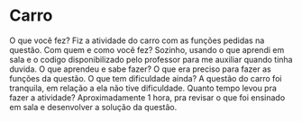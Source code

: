 # Carro
O que você fez?
	Fiz a atividade do carro com as funções pedidas na questão.
Com quem e como você fez?
	Sozinho, usando o que aprendi em sala e o codigo disponibilizado pelo professor para me auxiliar quando tinha duvida.
O que aprendeu e sabe fazer?
	O que era preciso para fazer as funções da questão.
O que tem dificuldade ainda?
	A questão do carro foi tranquila, em relação a ela não tive dificuldade.
Quanto tempo levou pra fazer a atividade?
	Aproximadamente 1 hora, pra revisar o que foi ensinado em sala e desenvolver a solução da questão.
